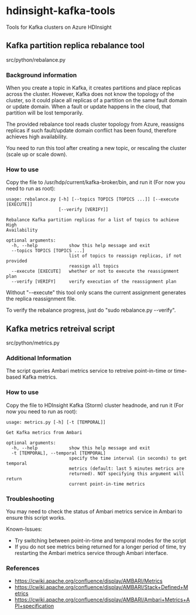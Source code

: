 # hdinsight-kafka-tools
Tools for Kafka clusters on Azure HDInsight

## Kafka partition replica rebalance tool
src/python/rebalance.py

### Background information
When you create a topic in Kafka, it creates partitions and place replicas across the cluster. However, Kafka does not know the topology of the cluster, so it could place all replicas of a partition on the same fault domain or update domain. When a fault or update happens in the cloud, that partition will be lost temporarily.

The provided rebalance tool reads cluster topology from Azure, reassigns replicas if such fault/update domain conflict has been found, therefore achieves high availability.

You need to run this tool after creating a new topic, or rescaling the cluster (scale up or scale down).

### How to use
Copy the file to /usr/hdp/current/kafka-broker/bin, and run it (For now you need to run as root):

```
usage: rebalance.py [-h] [--topics TOPICS [TOPICS ...]] [--execute [EXECUTE]]
                    [--verify [VERIFY]]

Rebalance Kafka partition replicas for a list of topics to achieve High
Availability

optional arguments:
  -h, --help            show this help message and exit
  --topics TOPICS [TOPICS ...]
                        list of topics to reassign replicas, if not provided
                        reassign all topics
  --execute [EXECUTE]   whether or not to execute the reassignment plan
  --verify [VERIFY]     verify execution of the reassignment plan
```

Without "--execute" this tool only scans the current assignment generates the replica reassignment file.

To verify the rebalance progress, just do "sudo rebalance.py --verify".

## Kafka metrics retreival script
src/python/metrics.py

### Additional Information
The script queries Ambari metrics service to retreive point-in-time or time-based Kafka metrics.

### How to use
Copy the file to HDInsight Kafka (Storm) cluster headnode, and run it (For now you need to run as root):

```
usage: metrics.py [-h] [-t [TEMPORAL]]

Get Kafka metrics from Ambari

optional arguments:
  -h, --help            show this help message and exit
  -t [TEMPORAL], --temporal [TEMPORAL]
                        specify the time interval (in seconds) to get temporal
                        metrics (default: last 5 minutes metrics are
                        returned). NOT specifying this argument will return
                        current point-in-time metrics
```

### Troubleshooting
You may need to check the status of Ambari metrics service in Ambari to ensure this script works.

Known-Issues:
* Try switching between point-in-time and temporal modes for the script
* If you do not see metrics being returned for a longer period of time, try restarting the Ambari metrics service through Ambari interface.

### References
* https://cwiki.apache.org/confluence/display/AMBARI/Metrics
* https://cwiki.apache.org/confluence/display/AMBARI/Stack+Defined+Metrics
* https://cwiki.apache.org/confluence/display/AMBARI/Ambari+Metrics+API+specification
